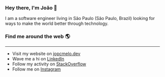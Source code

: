 
### Hey there, I'm João 👋
I am a software engineer living in São Paulo (São Paulo, Brazil) looking for ways to make the world better through technology.  

### Find me around the web 🌎
---
- Visit my website on [jopcmelo.dev](https://jopcmelo.dev)
- Wave me a hi on [LinkedIn](https://www.linkedin.com/in/joaopcm/)
- Follow my activity on [StackOverflow](https://stackoverflow.com/users/15531692/jo%c3%a3o-melo)
- Follow me on [Instagram](www.instagram.com/jopcmelo/)
